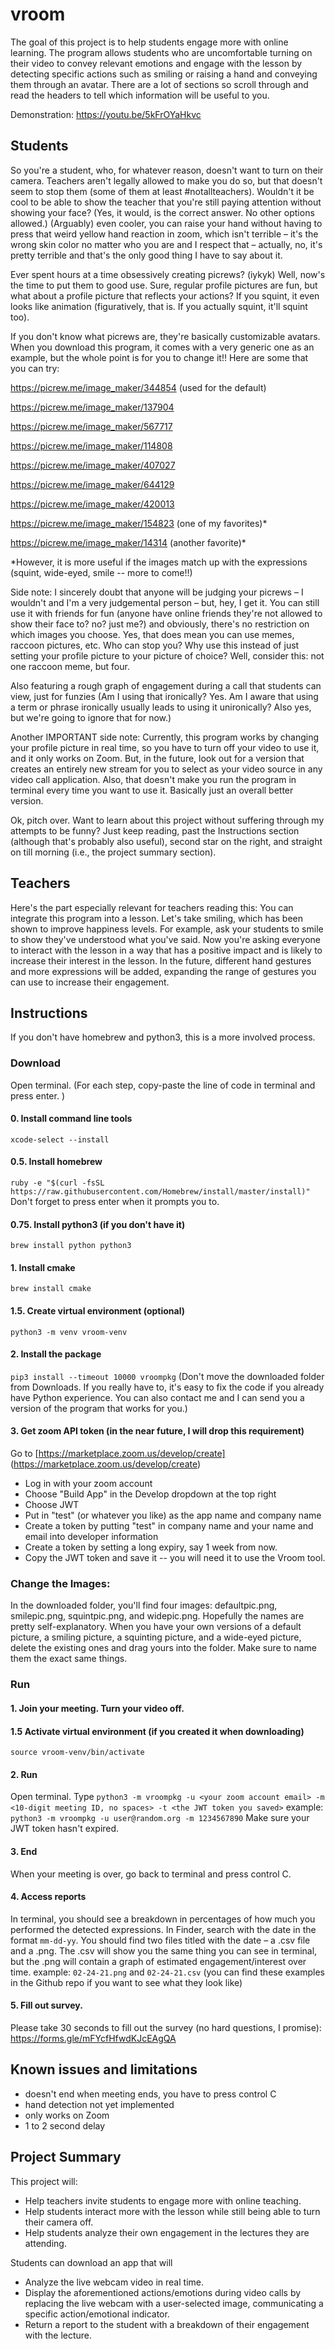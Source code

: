 # vroom
The goal of this project is to help students engage more with online learning. The program allows students who are uncomfortable turning on their video to convey relevant emotions and engage with the lesson by detecting specific actions such as smiling or raising a hand and conveying them through an avatar.
There are a lot of sections so scroll through and read the headers to tell which information will be useful to you.  

Demonstration: 
https://youtu.be/5kFrOYaHkvc

## Students

So you're a student, who, for whatever reason, doesn't want to turn on their camera. Teachers aren't legally allowed to make you do so, but that doesn't seem to stop them (some of them at least #notallteachers). Wouldn't it be cool to be able to show the teacher that you're still paying attention without showing your face? (Yes, it would, is the correct answer. No other options allowed.) (Arguably) even cooler, you can raise your hand without having to press that weird yellow hand reaction in zoom, which isn't terrible – it's the wrong skin color no matter who you are and I respect that – actually, no, it's pretty terrible and that's the only good thing I have to say about it. 

Ever spent hours at a time obsessively creating picrews? (iykyk) Well, now's the time to put them to good use. Sure, regular profile pictures are fun, but what about a profile picture that reflects your actions? If you squint, it even looks like animation (figuratively, that is. If you actually squint, it'll squint too).

If you don't know what picrews are, they're basically customizable avatars. When you download this program, it comes with a very generic one as an example, but the whole point is for you to change it!! Here are some that you can try: 

https://picrew.me/image_maker/344854 (used for the default)

https://picrew.me/image_maker/137904

https://picrew.me/image_maker/567717

https://picrew.me/image_maker/114808

https://picrew.me/image_maker/407027

https://picrew.me/image_maker/644129

https://picrew.me/image_maker/420013

https://picrew.me/image_maker/154823 (one of my favorites)*

https://picrew.me/image_maker/14314 (another favorite)*

*However, it is more useful if the images match up with the expressions (squint, wide-eyed, smile -- more to come!!)

Side note: I sincerely doubt that anyone will be judging your picrews – I wouldn't and I'm a very judgemental person – but, hey, I get it. You can still use it with friends for fun (anyone have online friends they're not allowed to show their face to? no? just me?) and obviously, there's no restriction on which images you choose. Yes, that does mean you can use memes, raccoon pictures, etc. Who can stop you? Why use this instead of just setting your profile picture to your picture of choice? Well, consider this: not one raccoon meme, but four. 

Also featuring a rough graph of engagement during a call that students can view, just for funzies (Am I using that ironically? Yes. Am I aware that using a term or phrase ironically usually leads to using it unironically? Also yes, but we're going to ignore that for now.) 

Another IMPORTANT side note: 
Currently, this program works by changing your profile picture in real time, so you have to turn off your video to use it, and it only works on Zoom. But, in the future, look out for a version that creates an entirely new stream for you to select as your video source in any video call application. Also, that doesn't make you run the program in terminal every time you want to use it. Basically just an overall better version.

Ok, pitch over. Want to learn about this project without suffering through my attempts to be funny? Just keep reading, past the Instructions section (although that's probably also useful), second star on the right, and straight on till morning (i.e., the project summary section).

## Teachers

Here's the part especially relevant for teachers reading this: 
You can integrate this program into a lesson. Let's take smiling, which has been shown to improve happiness levels. For example, ask your students to smile to show they've understood what you've said. Now you're asking everyone to interact with the lesson in a way that has a positive impact and is likely to increase their interest in the lesson. In the future, different hand gestures and more expressions will be added, expanding the range of gestures you can use to increase their engagement.

## Instructions
If you don't have homebrew and python3, this is a more involved process.
### Download
Open terminal. (For each step, copy-paste the line of code in terminal and press enter. )
#### 0. Install command line tools
`xcode-select --install`

#### 0.5. Install homebrew
`ruby -e "$(curl -fsSL https://raw.githubusercontent.com/Homebrew/install/master/install)"`
Don't forget to press enter when it prompts you to.

#### 0.75. Install python3 (if you don't have it)
`brew install python python3`

#### 1. Install cmake
`brew install cmake`

#### 1.5. Create virtual environment (optional)
`python3 -m venv vroom-venv`

#### 2. Install the package
`pip3 install --timeout 10000 vroompkg`
(Don't move the downloaded folder from Downloads. If you really have to, it's easy to fix the code if you already have Python experience. You can also contact me and I can send you a version of the program that works for you.)

#### 3. Get zoom API token (in the near future, I will drop this requirement)
Go to [https://marketplace.zoom.us/develop/create] (https://marketplace.zoom.us/develop/create)
* Log in with your zoom account
* Choose "Build App" in the Develop dropdown at the top right
* Choose JWT
* Put in "test" (or whatever you like) as the app name and company name
* Create a token by putting "test" in company name and your name and email into developer information
* Create a token by setting a long expiry, say 1 week from now. 
* Copy the JWT token and save it -- you will need it to use the Vroom tool. 

### Change the Images:
In the downloaded folder, you'll find four images: defaultpic.png, smilepic.png, squintpic.png, and widepic.png. Hopefully the names are pretty self-explanatory. When you have your own versions of a default picture, a smiling picture, a squinting picture, and a wide-eyed picture, delete the existing ones and drag yours into the folder. Make sure to name them the exact same things.

### Run
#### 1. Join your meeting. Turn your video off.

#### 1.5 Activate virtual environment (if you created it when downloading)
`source vroom-venv/bin/activate`

#### 2. Run
Open terminal. Type `python3 -m vroompkg -u <your zoom account email> -m <10-digit meeting ID, no spaces> -t <the JWT token you saved>`
example: `python3 -m vroompkg -u user@random.org -m 1234567890`
Make sure your JWT token hasn't expired.

#### 3. End
When your meeting is over, go back to terminal and press control C. 

#### 4. Access reports
In terminal, you should see a breakdown in percentages of how much you performed the detected expressions. In Finder, search with the date in the format `mm-dd-yy`. You should find two files titled with the date – a .csv file and a .png. The .csv will show you the same thing you can see in terminal, but the .png will contain a graph of estimated engagement/interest over time.
example: `02-24-21.png` and `02-24-21.csv` (you can find these examples in the Github repo if you want to see what they look like)


#### 5. Fill out survey.
Please take 30 seconds to fill out the survey (no hard questions, I promise):
https://forms.gle/mFYcfHfwdKJcEAgQA

## Known issues and limitations
* doesn't end when meeting ends, you have to press control C
* hand detection not yet implemented
* only works on Zoom
* 1 to 2 second delay


## Project Summary
This project will:
* Help teachers invite students to engage more with online teaching.
* Help students interact more with the lesson while still being able to turn their camera off.
* Help students analyze their own engagement in the lectures they are attending.


Students can download an app that will
* Analyze the live webcam video in real time.
* Display the aforementioned actions/emotions during video calls by replacing the live webcam with a user-selected image, communicating a specific action/emotional indicator. 
* Return a report to the student with a breakdown of their engagement with the lecture.
